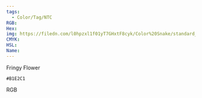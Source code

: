 ```yaml
---
tags:
  - Color/Tag/NTC
RGB:
Hex:
img: https://filedn.com/l0hpzxl1f01yT7GHxtF8cyk/Color%20Snake/standard_csv_to_svg/B1E2C1.svg
CMYK:
HSL:
Name:
---
```

Fringy Flower
```palette
#B1E2C1
```
RGB
